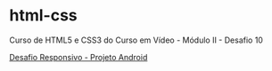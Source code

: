 # html-css
Curso de HTML5 e CSS3 do Curso em Vídeo - Módulo II - Desafio 10

<a href="https://viniciusm0raes.github.io/projeto-android/index.html" target="_blank" rel="noopener"> Desafio Responsivo - Projeto Android</a>